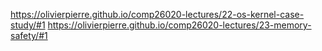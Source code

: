 https://olivierpierre.github.io/comp26020-lectures/22-os-kernel-case-study/#1
https://olivierpierre.github.io/comp26020-lectures/23-memory-safety/#1